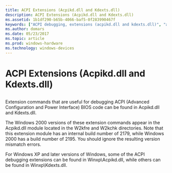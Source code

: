 ```yaml
---
title: ACPI Extensions (Acpikd.dll and Kdexts.dll)
description: ACPI Extensions (Acpikd.dll and Kdexts.dll)
ms.assetid: 1b1df290-b65b-4066-baf5-0f283990467f
keywords: ["ACPI debugging, extensions (acpikd.dll and kdexts.dll)", "acpikd.dll (ACPI extensions)", "extensions, ACPI"]
ms.author: domars
ms.date: 05/23/2017
ms.topic: article
ms.prod: windows-hardware
ms.technology: windows-devices
---
```


# ACPI Extensions (Acpikd.dll and Kdexts.dll)


## <span id="ddk_acpi_extensions_acpikd_dll_and_kdexts_dll__dbg"></span><span id="DDK_ACPI_EXTENSIONS_ACPIKD_DLL_AND_KDEXTS_DLL__DBG"></span>


Extension commands that are useful for debugging ACPI (Advanced Configuration and Power Interface) BIOS code can be found in Acpikd.dll and Kdexts.dll.

The Windows 2000 versions of these extension commands appear in the Acpikd.dll module located in the W2kfre and W2kchk directories. Note that this extension module has an internal build number of 2179, while Windows 2000 has a build number of 2195. You should ignore the resulting version mismatch errors.

For Windows XP and later versions of Windows, some of the ACPI debugging extensions can be found in Winxp\\Acpikd.dll, while others can be found in Winxp\\Kdexts.dll.

 

 





